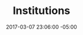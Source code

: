 ---
title: Institutions
date: 2017-03-07 23:06:00 -05:00
permalink: "/institutions"
slider:
- image: "/uploads/table-overlay-9939a3.jpg"
  image_icone: 
  description: "Prendre la bonne decision en economisant temps et argent maintenant! \n\n **Obtenez l'evaluation gratuite de 2 a 6 frenes sur votre**"
  telecharger: true
sections:
- titre: Vous etes proprietaire de
  description: 
  icones:
  - image: "/uploads/terrains-residentiels.png"
    titre: Terrains residentiels
    url: "/"
    description: 
  - image: "/uploads/terrains-institutionnels.png"
    titre: Terrains institutionnels
    url: 
    description: 
  - image: "/uploads/club-de-golf-et-loisir.png"
    titre: club de golf et loisir
    url: 
    description: 
- titre: Nous vous accompagnons et vous aidons a ...
  demander_evaluation: true
  icones:
  - image: "/uploads/c-asseoir.png"
    description: "Asseoir vos décisions sur l’évaluation détaillée, documentée et informatisée"
    url: 
  - image: "/uploads/c-gagner.png"
    description: "Gagner du temps grâce au portail d’informations et de services sur mesure en ligne"
    url: 
  - image: "/uploads/c-prendre.png"
    description: "Prendre soin de vos frenes avec assurance et confiance en utilisant un service professionel de suivi annuel"
    url: 
  - image: "/uploads/c-reduire.png"
    description: "Reduire et controler les couts de services grace au service concerte local"
    url: 
  - image: "/uploads/c-chiffrer.png"
    description: "Chiffrer les bénéfices procurés annuellement par chacun des arbres."
    url: 
  - image: "/uploads/c-maitriser.png"
    description: "Maîtriser les activités et besoins liés à la préservation ou à l’abattage des frênes"
    url: 
  - image: "/uploads/c-obtenir.png"
    description: "Obtenir du revenu avec du bois infesté ou de réaliser des économies sur votre facture d’abattage"
    url: 
  - image: "/uploads/c-accelerer.png"
    description: "Accélérer l’obtention des subventions et des services de soutien municipaux"
    url: 
- titre: "Voici ce que comprennent nos services pour:"
  demander_evaluation: true
  benefices:
  - image: "/uploads/c-evaluer.png"
    titre: "Evaluer"
    description: "- Évaluation gratuite de 2 à 6 premiers frênes

- Traitement des demandes 

- Analyse détaillée de l’arbre (feuillage, branches, tronc, souche)

- Vérification des résultats

- Recommandation des actions concrètes

- Estimation des bénéfices ou de la valeur du bois résiduel

- Mise à disposition en ligne du bilan de santé permanent de l’arbre

"
  - image: "/uploads/c-suivre.png"
    titre: "Suivre les frênes en ligne"
    description: "- Accès à l’information sur vos arbres

- Infrastructures d’hébergement des données outil de simulation des coûtsde service

- Les supports de communication avec des professionnels

- Les outils d'échange d’informations avec la municipalité

- Paiement  des services

- Préparation des demandes de services.

- Gestion rapide  des cas d’urgence"
  - image: "/uploads/c-preserver.png"
    titre: "préserver"
    description: "- Surveillance continue de la présence de l’insecte 

- Taille ou nettoyage de préservation

- Traitement préventif ou curatif 

- Suivi et récupération des subventions

- Archivage et mise à jour des interventions

- Forfait de mise en condition de préservation

- Forfait annuel de préservation"
  - image: "/uploads/c-valoriser.png"
    titre: "VALORISER LE BOIS"
    description: "- Estimation de la valeur du bois résiduel

- Simulation des coûts des travaux d’abattage en ligne

- Exécution des travaux d’abattage

- Précision de la valeur commerciale du bois résiduel

- Paiement des revenus générés par le bois commercial

- Récupération du bois infestés

- Suivi et récupération des subventions

- Suivi de la demande du certificat ou permis d’abattage"
- titre: "SERVICES CONCERTÉS"
  benefices:
  - titre: "PAR ARRONDISSEMENT OU MUNICIPALITÉ"
    description: "- Atelier d’identification des besoins des propriétaires

- Mise en place des outils de déploiement

- Plan de suivi des activités

- Forfait de préservation

- Forfait de valorisation du bois résiduel"
  - titre: "PAR QUARTIER OU BLOC"
    description: "- Création de la communauté

- Plan de suivi des activités

- Forfait de préservation

- Forfait de valorisation du bois résiduel

- Nos technologies et profes- sionnels vous aident en  tout temps"
  - titre: "PAR RUE (10 propriétaires et +)"
    description: "- Plan de suivi des activités de préservation

- Forfait de préservation

- Forfait de valorisation du bois résiduel"
layout: citoyens-residents
---